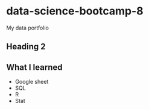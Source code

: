 # data-science-bootcamp-8
My data portfolio 
## Heading 2 
## What I learned
- Google sheet
- SQL
- R
- Stat
